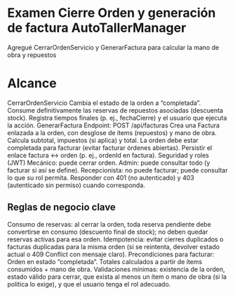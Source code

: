 # Examen Cierre Orden y generación de factura AutoTallerManager

Agregué CerrarOrdenServicio y GenerarFactura para calcular la mano de obra y repuestos 

# Alcance

CerrarOrdenServicio 
Cambia el estado de la orden a “completada”.
Consume definitivamente las reservas de repuestos asociadas (descuenta stock).
Registra tiempos finales (p. ej., fechaCierre) y el usuario que ejecuta la acción.
GenerarFactura
Endpoint: POST /api/facturas
Crea una Factura enlazada a la orden, con desglose de ítems (repuestos) y mano de obra.
Calcula subtotal, impuestos (si aplica) y total.
La orden debe estar completada para facturar (evitar facturar órdenes abiertas).
Persistir el enlace factura ↔ orden (p. ej., ordenId en factura).
Seguridad y roles (JWT)
Mecánico: puede cerrar orden.
Admin: puede consultar todo (y facturar si así se define).
Recepcionista: no puede facturar; puede consultar lo que su rol permita.
Responder con 401 (no autenticado) y 403 (autenticado sin permiso) cuando corresponda.


## Reglas de negocio clave
Consumo de reservas: al cerrar la orden, toda reserva pendiente debe convertirse en consumo (descuento final de stock); no deben quedar reservas activas para esa orden.
Idempotencia: evitar cierres duplicados o facturas duplicadas para la misma orden (si se reintenta, devolver estado actual o 409 Conflict con mensaje claro).
Precondiciones para facturar:
Orden en estado “completada”.
Totales calculados a partir de ítems consumidos + mano de obra.
Validaciones mínimas: existencia de la orden, estado válido para cerrar, que exista al menos un ítem o mano de obra (si la política lo exige), y que el usuario tenga el rol adecuado.
